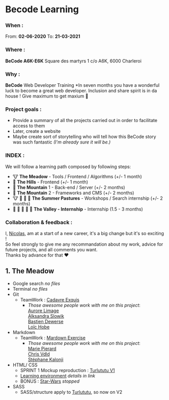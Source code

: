 # Becode Learning  
  
  ### When : 
  From:  **02-06-2020**
  To:  **21-03-2021**

  ### Where : 
  **BeCode A6K-E6K** 
  Square des martyrs 
  1 c/o A6K, 6000 Charleroi

  ### Why :
  **BeCode** Web Developer Training
  *In seven months you have a wonderful luck to become a great web developer. Inclusion and share spirit is in da house !
  Give maximum to get maxium :rocket:

  ### Project goals : 
  * Provide a summary of all the projects carried out in order to facilitate access to them
  * Later, create a website 
  * Maybe create sort of storytelling who will tell how this BeCode story was such fantastic *(I'm already sure it will be.)*
  
  ### INDEX :
  We will follow a learning path composed by following steps:  

  * :cow: **The Meadow** - Tools / Frontend / Algorithms (+/- 1 month)  
  * :horse: **The Hills** - Frontend (+/- 1 month)  
  * :goat: **The Mountain** 1 - Back-end / Server (+/- 2 months)  
  * :ram: **The Mountain** 2 - Frameworks and CMS (+/- 2 months)  
  * :cow: :goat: :ram: :horse: **The Summer Pastures** - Workshops / Search internship (+/- 2 months)  
  * :dart: :raised_hands: :racehorse: :dragon: :rocket: **The Valley - Internship** - Internship (1.5 - 3 months)  
  
  ### Collaboration & feedback : 
  I, [Nicolas](https://github.com/nicode-be), am at a start of a new career, it's a big change but it's so exciting !  
  So feel strongly to give me any recommandation about my work, advice for future projects, and all comments you want.  
  Thanks by advance for that :heart:  
  
  
## 1. **The Meadow**
  * Google search *no files*
  * Terminal *no files*
  * Git  
    * TeamWork : [Cadavre Exquis](https://github.com/riizbae/Exercice-Cadavre-Exquis-Aurore)  
      * *Those awesome people work with me on this project*:  
      [Aurore Limage](https://github.com/riizbae)   
      [Alksandra Slowik](https://github.com/88aleksandra88)  
      [Bastien Dewerse](https://github.com/DewerseB)  
      [Loïc Hobe](https://github.com/loichobe)  
  * Markdown  
    * TeamWork : [Mardown Exercise](https://github.com/ch-vdld-dev/exercice-markdown)  
      * *Those awesome people work with me on this project*:   
      [Marie Pierard](https://github.com/Marie-Pierard)   
      [Chris Vdld](https://github.com/ch-vdld-dev)  
      [Stéphane Kalonji](https://github.com/kalonjis)  
  * HTML/ CSS  
    * SPRINT 1 Mockup reproduction : [Turlututu V1](https://github.com/nicode-be/sprint-work)  
    * [Learning environment](https://github.com/nicode-be/sprint-work) *details in link*
    * BONUS : [Star-Wars](https://github.com/nicode-be/star-wars-crawl) *stopped*
  * SASS   
    * SASS/structure apply to [Turlututu](https://github.com/nicode-be/sprint-work), so now on V2
  




